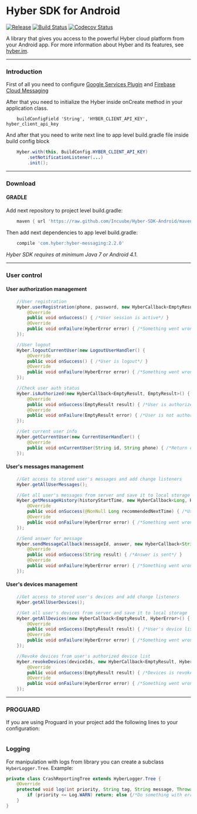 # Hyber SDK for Android
[![Release][release-svg]][release-link]
[![Build Status][ci-build-status-svg]][ci-build-status]
[![Codecov Status][codecov-svg]][codecov]

A library that gives you access to the powerful Hyber cloud platform from your Android app.
For more information about Hyber and its features, see [hyber.im][hyber.im].
***

### Introduction
First of all you need to configure [Google Services Plugin][google-services-plugin] and [Firebase Cloud Messaging][firebase-cloud-messaging]

After that you need to initialize the Hyber inside onCreate method in your application class.
```
    buildConfigField 'String', 'HYBER_CLIENT_API_KEY', hyber_client_api_key
```

And after that you need to write next line to app level build.gradle file inside build config block
```java
    Hyber.with(this, BuildConfig.HYBER_CLIENT_API_KEY)
        .setNotificationListener(...)
        .init();
```
***

### Download
#### GRADLE
Add next repository to project level build.gradle:
```groovy
    maven { url 'https://raw.github.com/Incuube/Hyber-SDK-Android/maven/' }
```

Then add next dependencies to app level build.gradle:
```groovy
    compile 'com.hyber:hyber-messaging:2.2.0'
```

*Hyber SDK requires at minimum Java 7 or Android 4.1.*
***

### User control
#### User authorization management
```java
    //User registration
    Hyber.userRegistration(phone, password, new HyberCallback<EmptyResult, HyberError>() {
        @Override
        public void onSuccess() { /*User session is active*/ }
        @Override
        public void onFailure(HyberError error) { /*Something went wrong*/ }
    });

    //User logout
    Hyber.logoutCurrentUser(new LogoutUserHandler() {
        @Override
        public void onSuccess() { /*User is logout*/ }
        @Override
        public void onFailure(HyberError error) { /*Something went wrong*/ }
    });

    //Check user auth status
    Hyber.isAuthorized(new HyberCallback<EmptyResult, EmptyResult>() {
        @Override
        public void onSuccess(EmptyResult result) { /*User is authorized*/ }
        @Override
        public void onFailure(EmptyResult error) { /*User is not authorized*/ }
    });

    //Get current user info
    Hyber.getCurrentUser(new CurrentUserHandler() {
        @Override
        public void onCurrentUser(String id, String phone) { /*Return current user id and phone*/ }
    });
```
#### User's messages management
```java
    //Get access to stored user's messages and add change listeners
    Hyber.getAllUserMessages();

    //Get all user's messages from server and save it to local storage
    Hyber.getMessageHistory(historyStartTime, new HyberCallback<Long, HyberError>() {
        @Override
        public void onSuccess(@NonNull Long recommendedNextTime) { /*User's message list loaded and saved successfuly*/ }
        @Override
        public void onFailure(HyberError error) { /*Something went wrong*/ }
    });

    //Send answer for message
    Hyber.sendMessageCallback(messageId, answer, new HyberCallback<String, HyberError>() {
        @Override
        public void onSuccess(String result) { /*Answer is sent*/ }
        @Override
        public void onFailure(HyberError error) { /*Something went wrong*/ }
    });
```
#### User's devices management
```java
    //Get access to stored user's devices and add change listeners
    Hyber.getAllUserDevices();

    //Get all user's devices from server and save it to local storage
    Hyber.getAllDevices(new HyberCallback<EmptyResult, HyberError>() {
        @Override
        public void onSuccess(EmptyResult result) { /*User's device list loaded and saved successfuly*/ }
        @Override
        public void onFailure(HyberError error) { /*Something went wrong*/ }
    });

    //Revoke devices from user's authorized device list
    Hyber.revokeDevices(deviceIds, new HyberCallback<EmptyResult, HyberError>() {
        @Override
        public void onSuccess(EmptyResult result) { /*Devices is revoked*/ }
        @Override
        public void onFailure(HyberError error) { /*Something went wrong*/ }
    });
```
***

### PROGUARD
If you are using Proguard in your project add the following lines to your configuration:
```proguard

```

### Logging
For manipulation with logs from library you can create a subclass ```HyberLogger.Tree```.
Example:
```java
private class CrashReportingTree extends HyberLogger.Tree {
    @Override
    protected void log(int priority, String tag, String message, Throwable t) {
        if (priority <= Log.WARN) return; else {/*Do something with error*/}
    }
}
```

[release-svg]: http://github-release-version.herokuapp.com/github/Incuube/Hyber-SDK-Android/release.svg?style=flat
[release-link]: https://github.com/Incuube/Hyber-SDK-Android/releases/latest

[ci-build-status-svg]: https://travis-ci.org/Incuube/Hyber-SDK-Android.svg?branch=master-2.0
[ci-build-status]: https://travis-ci.org/Incuube/Hyber-SDK-Android

[codecov-svg]: https://codecov.io/gh/Incuube/Hyber-SDK-Android/branch/master/graph/badge.svg
[codecov]: https://codecov.io/gh/Incuube/Hyber-SDK-Android

[hyber.im]: https://hyber.im/
[google-services-plugin]: https://developers.google.com/android/guides/google-services-plugin
[firebase-cloud-messaging]: https://firebase.google.com/docs/cloud-messaging/android/client
